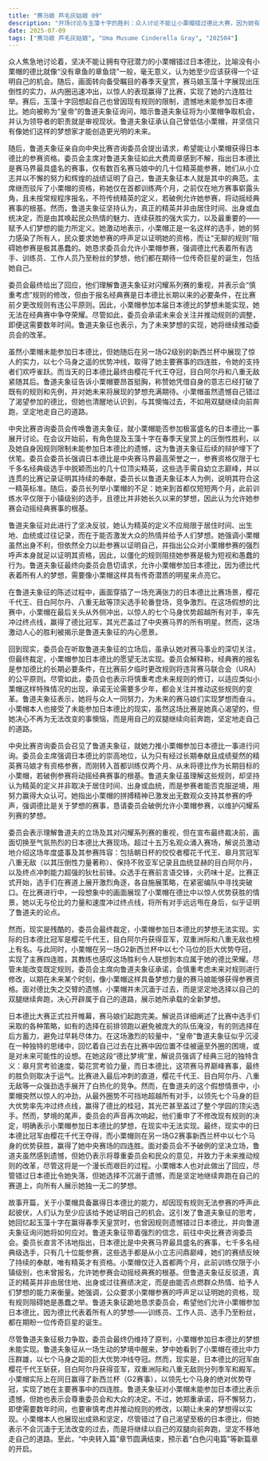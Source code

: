 ```yaml
---
title: "赛马娘 芦毛灰姑娘 09"
description: "开场讨论与玉藻十字的胜利：众人讨论不能让小栗帽错过德比大赛，因为她有夺冠的潜力，应该给她证明自己的机会，并以“没有章鱼的章鱼烧”比喻没有小栗帽的德比。随后，画面转到春季天皇赏，玉藻十字以压倒性优势，从内圈迅速冲出，取得六连胜并赢得春季天皇赏冠军。玉藻十字在赛后回忆起自己因现有规则未能参加日本德比的遗憾，并向鲁道夫象征（被称为“皇帝”）询问她对此的看法，暗示鲁道夫象征将为小栗帽争取机会。鲁道夫象征为小栗帽德比参赛权辩护：中央比赛咨询委员会传唤鲁道夫象征，讨论小栗帽参加日本德比的资格问题。委员会委员长强调日本德比是中央赛马界极富盛名的比赛，只有在超过七千名经典级选手中脱颖而出的几十位精英，那些从出生起就立志顶峰、比赛记录反映出持续奉献的选手才有资格参赛，并指出鲁道夫象征本人就是这样的精英。委员长列举小栗帽的不足之处：她来到首都仅两个月，此前训练仅限于小镇选手水平，且参加德比并非她长久以来的梦想，认为允许她参赛会动摇经典赛的根基。鲁道夫象征则坚决反驳，认为精英的定义并非居住时间、出生地点、血统或比赛记录，而是能够唤起群众热情、给予人们梦想的能力。她强调小栗帽尽管处境不利，但仍努力参赛证明自己，且群众的呼声足以证明小栗帽的资格，阻止她参赛是愚蠢的。鲁道夫象征最终向委员会恳求，允许小栗帽参加日本德比，称德比代表着梦想，需要像小栗帽这样能成为传奇的明星。德比委员会的裁决与日本德比的开幕：委员会表示已明白鲁道夫象征的立场，认可她对闪耀系列赛的重视，但最终裁决：小栗帽参加日本德比的梦想将不会实现。画面随后转到日本德比大赛的现场，解说员热情洋溢地介绍这场最富盛名的比赛，现场涌入超过十五万名观众。他逐一介绍了参赛的精英选手，包括在朝日杯中盛开的樱花千代王、皋月赏冠军、力量强大的八重无敌、家族声望显赫的目白阿尔丹、以及最强的直道跑者狄杜前锋等。选手们在赛前互相表达了决心和竞争的火药味。鲁道夫的“德比梦境”与小栗帽的假想胜利：日本德比比赛正式开始，选手们起跑完美。解说员描述比赛中选手们采取的策略，如占据领先或靠后位置，避免被庞大队伍吞噬或耗尽体力。比赛中，鲁道夫象征似乎陷入了对过去的回忆或对未来的想象，梦境中她看到了自己曾因位置不佳被逼到外圈的困境。梦境中，解说员提到经典三冠的说法：皋月赏看速度，菊花赏看力量，而日本德比则看运气。比赛进入最后直道，选手们全力冲刺，樱花千代王、目白阿尔丹、八重无敌等展开激烈竞争。在鲁道夫的梦境中，小栗帽突然从最外圈冲出，以惊人的力量和速度超越所有选手，最终以领先七个身距的巨大优势冲过终点线，赢得了德比冠军。在梦境的尾声，委员会再次重申了不更改规则的决定，表示小栗帽参加日本德比的梦想不会实现。现实的比赛结果与未来的展望：鲁道夫象征从梦境中醒来，意识到她刚才所见并非日本德比的真实结果。现实中，日本德比的冠军是樱花千代王，亚军是目白阿尔丹，季军和殿军分别是双重洲际和八重无敌。小栗帽实际上赢得的是新西兰杯（G2赛事），以领先七个身距的优势夺冠，实现了主要赛事四连胜。鲁道夫象征表示，尽管小栗帽未能参加日本德比，她仍会尊重委员会和大家的意见，但承诺将继续努力，慎重考虑更改规则，即使需要数年时间，也要让未来的梦想得以实现。小栗帽虽然错过了自己非常想参加的日本德比，但她表示不会为无法改变的事情懊恼，将继续用自己的双腿向前奔跑，坚定地走自己的路。本章以“中央转入篇，完”结束，预示着新的篇章的开启。"
date: 2025-07-09
tags: ["赛马娘 芦毛灰姑娘", "Uma Musume Cinderella Gray", "202504"]
---
```


众人焦急地讨论着，坚决不能让拥有夺冠潜力的小栗帽错过日本德比，比喻没有小栗帽的德比就像“没有章鱼的章鱼烧”一般，毫无意义，认为她至少应该获得一个证明自己的机会。随后，画面转向备受瞩目的春季天皇赏，赛马娘玉藻十字展现出压倒性的实力，从内圈迅速冲出，以惊人的表现赢得了比赛，实现了她的六连胜壮举。赛后，玉藻十字回想起自己也曾因现有规则的限制，遗憾地未能参加日本德比。她向被称为“皇帝”的鲁道夫象征询问，暗示鲁道夫象征将为小栗帽争取机会，并认为领导者的职责就是审视现状。鲁道夫象征承认自己曾低估小栗帽，并坚信只有像她们这样的梦想家才能创造更光明的未来。

随后，鲁道夫象征亲自向中央比赛咨询委员会提出请求，希望能让小栗帽获得日本德比的参赛资格。委员会主席对鲁道夫象征如此大费周章感到不解，指出日本德比是赛马界最具盛名的赛事，仅有数百名赛马娘中的几十位精英能参赛，她们从小立志并以不懈的努力和辉煌的战绩证明了自己，鲁道夫象征本人就是其中的典范。主席继而驳斥了小栗帽的资格，称她仅在首都训练两个月，之前仅在地方赛事崭露头角，且未按常规程序报名，不符传统精英的定义，若破例允许她参赛，将动摇经典赛事的根基。然而，鲁道夫象征坚持认为，真正的精英并非由居住时间、出身或血统决定，而是由其唤起民众热情的魅力、连续获胜的强大实力，以及最重要的——赋予人们梦想的能力所定义。她激动地表示，小栗帽正是一名这样的选手，她的努力感染了所有人，民众要求她参赛的呼声足以证明她的资格，而让“无聊的规则”阻碍她参赛是极其愚蠢的。她恳求委员会允许小栗帽参赛，强调德比代表着所有选手、训练员、工作人员乃至粉丝的梦想，他们都在期待一位传奇巨星的诞生，包括她自己。

委员会最终给出了回应，他们理解鲁道夫象征对闪耀系列赛的重视，并表示会“慎重考虑”规则的修改，但由于报名经典赛是日本德比长期以来的必要条件，在比赛前夕更改规则有违公平原则。因此，小栗帽参加本届日本德比的梦想未能实现，她无法在经典赛中争夺荣耀。尽管如此，委员会承诺未来会关注并推动规则的调整，即便这需要数年时间。鲁道夫象征也表示，为了未来梦想的实现，她将继续推动委员会的改革。

虽然小栗帽未能参加日本德比，但她随后在另一场G2级别的新西兰杯中展现了惊人的实力，以七个马身之遥的优势冲线，取得了她主要赛事的四连胜，令她的支持者们欢呼雀跃。而当天的日本德比最终由樱花千代王夺冠，目白阿尔丹和八重无敌紧随其后。鲁道夫象征告诉小栗帽要昂首挺胸，称赞她凭借自身的意志已经打破了既有的规则和先例，并对她未来将展现的梦想充满期待。小栗帽虽然遗憾自己错过了渴望参加的德比，但她也清醒地认识到，与其懊悔过去，不如用双腿继续向前奔跑，坚定地走自己的道路。

中央比赛咨询委员会传唤鲁道夫象征，就小栗帽能否参加极富盛名的日本德比一事展开讨论。在会议开始前，有角色提及玉藻十字在春季天皇赏上的压倒性胜利，以及她自身因规则限制未能参加日本德比的遗憾，这为鲁道夫象征后续的辩护埋下了伏笔。委员会委员长强调日本德比是中央赛马界最高荣誉之一，参赛资格仅限于七千多名经典级选手中脱颖而出的几十位顶尖精英，这些选手需自幼立志巅峰，并以连贯的比赛记录证明其持续的奉献，委员长以鲁道夫象征本人为例，说明其符合这一精英标准。随后，委员长列举小栗帽的不足：她来到首都仅短短两个月，此前训练水平仅限于小镇级别的选手，且德比并非她长久以来的梦想，因此认为允许她参赛会动摇经典赛事的根基。

鲁道夫象征对此进行了坚决反驳，她认为精英的定义不应局限于居住时间、出生地、血统或过往记录，而在于能否激发大众的热情并给予人们梦想。她强调小栗帽虽然出身不利，但依然全力以赴参赛以证明自己，并指出公众对小栗帽参赛的强烈呼声本身就足以证明其资格，因此，以僵化的规则阻挠她参赛是极为短视和愚蠢的行为。鲁道夫象征最终向委员会恳切请求，允许小栗帽参加日本德比，因为德比代表着所有人的梦想，需要像小栗帽这样具有传奇潜质的明星来点亮它。

在鲁道夫象征的陈述过程中，画面穿插了一场充满张力的日本德比比赛场景，樱花千代王、目白阿尔丹、八重无敌等顶尖选手轮番登场，竞争激烈。在这场假想的比赛中，小栗帽在最后关头从外侧冲出，以惊人的七个马身优势超越所有对手，率先冲过终点线，赢得了德比冠军，其光芒盖过了中央赛马界的所有明星。然而，这场激动人心的胜利被揭示是鲁道夫象征的内心愿景。

回到现实，委员会在听取鲁道夫象征的立场后，虽承认她对赛马事业的深切关注，但最终裁定，小栗帽参加日本德比的愿望无法实现。委员会解释称，经典赛的报名是参加德比的长期必要条件，在比赛前夕临时更改规则将违背赛马联合会（URA）的公平原则。尽管如此，委员会也表示将慎重考虑未来规则的修订，以适应类似小栗帽这样特殊情况的出现，承诺无论需要多少年，都会关注并推动这些规则的变革。鲁道夫象征表示，她将与众人一同努力，为未来的赛马娘们实现梦想而奋斗。小栗帽本人也接受了未能参加日本德比的现实，虽然这场比赛是她真心渴望的，但她决心不再为无法改变的事懊恼，而是用自己的双腿继续向前奔跑，坚定地走自己的道路。

中央比赛咨询委员会召见了鲁道夫象征，就她力推小栗帽参加日本德比一事进行问询。委员会主席强调日本德比的崇高地位，认为只有经过长期奉献且成绩斐然的精英赛马娘才有资格参赛，而刚转入首都训练仅两个月、从未将德比作为长期目标的小栗帽，若破例参赛将动摇经典赛事的根基。鲁道夫象征虽理解这些规则，却坚持认为精英的定义并非取决于居住时间、出身或血统，而是参赛者能否克服逆境，用努力赢得大众认可。她指出小栗帽的拼搏精神已激发出无数观众支持其参赛的呼声，强调德比是关于梦想的赛事，恳请委员会破例允许小栗帽参赛，以维护闪耀系列赛的梦想。

委员会表示理解鲁道夫的立场及其对闪耀系列赛的重视，但在宣布最终裁决前，画面切换至气氛热烈的日本德比大赛现场。超过十五万名观众涌入赛场，解说员激动地介绍这场年度盛事及其参赛阵容：包括朝日杯的佼佼者樱花千代王、皋月赏冠军八重无敌（以其压倒性力量著称）、保持不败亚军记录且血统显赫的目白阿尔丹，以及终点冲刺能力超强的狄杜前锋。众选手在赛前言语交锋，火药味十足。比赛正式开始，选手们在赛道上展开激烈角逐，各自施展策略，在紧密编队中寻找突破口。在比赛进行中，一段想象中的画面展现了小栗帽在德比中以惊人优势获胜的情景，她以无与伦比的力量和速度冲过终点线，将所有对手远远甩在身后，似乎证明了鲁道夫的论点。

然而，现实是残酷的，委员会最终裁定，小栗帽参加日本德比的梦想无法实现。实际的日本德比冠军是樱花千代王，目白阿尔丹获得亚军，双重洲际和八重无敌也榜上有名。与此同时，小栗帽在另一场G2新西兰杯中以七个马位的巨大优势夺冠，实现了主赛四连胜，其教练也感叹这场胜利令人联想到本应属于她的德比荣耀。尽管未能改变既定规则，委员会主席向鲁道夫象征承诺，会慎重考虑未来对规则进行修改，以期在未来某个时刻，像小栗帽这样具备梦想力量的赛马娘能够获得参赛资格。面对德比失之交臂的遗憾，小栗帽并未沉湎于过去，而是坚定地选择以自己的双腿继续奔跑，决心开辟属于自己的道路，展示她所承载的全新梦想。

日本德比大赛正式拉开帷幕，赛马娘们起跑完美。解说员详细阐述了比赛中选手们采取的各种策略，如有的选择在前排领跑以避免被庞大的队伍淹没，有的则选择在后方蓄力，避免过早耗尽体力。在这场激烈的较量中，“皇帝”鲁道夫象征似乎沉浸在一种独特的思绪中，回忆着自己过去在比赛中因位置不佳被逼至外圈的困境，或是对未来可能性的设想。在她这段“德比梦境”里，解说员强调了经典三冠的独特含义：皋月赏考验速度，菊花赏考验力量，而日本德比，这项赛马界巅峰赛事，最终的胜负则取决于运气。比赛进入最后冲刺的直道，樱花千代王、目白阿尔丹、八重无敌等一众强劲选手展开了白热化的竞争。然而，在鲁道夫的这个假想情景中，小栗帽突然以惊人的冲劲，从最外圈势不可挡地超越所有对手，以领先七个马身的巨大优势率先冲过终点线，赢得了德比的桂冠，其光芒甚至盖过了整个学园的顶尖选手。然而，梦境的尾声，委员会的声音再次响起，他们重申了不修改现有规则的决定，明确表示小栗帽参加日本德比的梦想，在现实中无法实现。最终，现实中的日本德比冠军由樱花千代王夺得，而小栗帽则在另一场G2赛事新西兰杯中以七个马身的优势获胜，赢得了她中央赛场的四连胜。面对委员会不予破例的坚决立场，鲁道夫虽然感到遗憾，但她仍表示将尊重委员会和民众的意见，并致力于未来推动规则的改革，尽管这将是一个漫长而艰巨的过程。小栗帽本人也对此做出了回应，尽管错过日本德比令她失落，但她选择不沉溺于遗憾，而是坚定地继续奔跑在自己的赛道上，向所有人展示她独一无二的梦想。

故事开篇，关于小栗帽具备赢得日本德比的能力，却因现有规则无法参赛的呼声此起彼伏，人们认为至少应该给予她证明自己的机会。这引发了鲁道夫象征的思考，她回忆起玉藻十字在赢得春季天皇赏时，也曾因规则遗憾错过日本德比，并向鲁道夫象征询问她将如何应对。鲁道夫象征带着强烈的信念，前往中央比赛咨询委员会。委员长直言不讳地指出，日本德比是中央赛马界最具盛名的赛事，七千多名经典级选手，只有几十位能参赛，这些选手都是从小立志问鼎巅峰，她们的赛绩反映了持续的奉献，唯有精英才有资格。小栗帽仅迁入首都两个月，此前训练仅限于小镇级别，也未曾报名，允许她参赛会动摇经典赛的根基。但鲁道夫象征反驳道，真正的精英并非由居住地、出身或过往赛绩决定，而是由能否点燃群众热情、给予人们梦想的能力来衡量。她强调，公众要求小栗帽参赛的呼声足以证明她的资格，现有规则阻碍她是愚蠢之举。鲁道夫象征跪地恳求委员会，希望他们允许小栗帽参加日本德比，因为德比代表着所有人的梦想——训练员、工作人员、选手乃至粉丝，都在期盼一位传奇巨星的诞生。

尽管鲁道夫象征极力争取，委员会最终仍维持了原判，小栗帽参加日本德比的梦想未能实现。鲁道夫象征从一场生动的梦境中醒来，梦中她看到了小栗帽在德比中力压群雄，以七个马身之距的巨大优势冲线夺冠。然而，现实是，日本德比的冠军由樱花千代王斩获，目白阿尔丹获得亚军，双重洲际和八重无敌则分列季军和殿军。小栗帽实际上在同日赢得了新西兰杯（G2赛事），以领先七个马身的绝对优势夺冠，实现了她在主要赛事中的四连胜。鲁道夫象征对小栗帽未能参加日本德比表示遗憾，但她也表示会尊重委员会和大众的决定。不过，她郑重承诺，将不懈努力，即使需要数年时间，也要审慎考虑并推动规则的修改，以期让未来的梦想得以实现。小栗帽本人也展现出成熟和坚定，尽管错过了自己渴望至极的日本德比，但她表示不会沉湎于无法改变的过去，而是将继续以自己的双腿向前奔跑，坚定不移地走自己的道路。至此，“中央转入篇”章节圆满结束，预示着“白色闪电篇”等新篇章的开启。